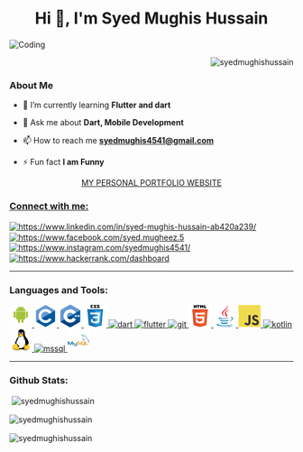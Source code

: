 <h1 align="center">Hi 👋, I'm Syed Mughis Hussain</h1>
<img align="center" alt="Coding" width="100%" height="500" src="https://media.giphy.com/media/qgQUggAC3Pfv687qPC/giphy.gif">

<p align="right"> <img src="https://komarev.com/ghpvc/?username=syedmughishussain&label=Profile%20views&color=0e75b6&style=flat" alt="syedmughishussain" /> </p>

<h3>About Me</h3>

- 🌱 I’m currently learning **Flutter and dart**

- 💬 Ask me about **Dart, Mobile Development**

- 📫 How to reach me **syedmughis4541@gmail.com**

- ⚡ Fun fact **I am Funny**

<p align="center"><a href="https://portfolio-website-6ab30.web.app/#/" target="blank">MY PERSONAL PORTFOLIO WEBSITE</p> 

<h3 align="left">Connect with me:</h3>
<p align="left">
<a href="https://www.linkedin.com/in/syed-mughis-hussain-ab420a239/" target="blank"><img align="center" src="https://raw.githubusercontent.com/rahuldkjain/github-profile-readme-generator/master/src/images/icons/Social/linked-in-alt.svg" alt="https://www.linkedin.com/in/syed-mughis-hussain-ab420a239/" height="30" width="40" /></a>
<a href="https://fb.com/https://www.facebook.com/syed.mugheez.5" target="blank"><img align="center" src="https://raw.githubusercontent.com/rahuldkjain/github-profile-readme-generator/master/src/images/icons/Social/facebook.svg" alt="https://www.facebook.com/syed.mugheez.5" height="30" width="40" /></a>
<a href="https://instagram.com/https://www.instagram.com/syedmughis4541/" target="blank"><img align="center" src="https://raw.githubusercontent.com/rahuldkjain/github-profile-readme-generator/master/src/images/icons/Social/instagram.svg" alt="https://www.instagram.com/syedmughis4541/" height="30" width="40" /></a>
<a href="https://www.hackerrank.com/https://www.hackerrank.com/dashboard" target="blank"><img align="center" src="https://raw.githubusercontent.com/rahuldkjain/github-profile-readme-generator/master/src/images/icons/Social/hackerrank.svg" alt="https://www.hackerrank.com/dashboard" height="30" width="40" /></a>
</p>
<hr/>
<h3 align="left">Languages and Tools:</h3>
<p align="left"> <a href="https://developer.android.com" target="_blank" rel="noreferrer"> <img src="https://raw.githubusercontent.com/devicons/devicon/master/icons/android/android-original-wordmark.svg" alt="android" width="40" height="40"/> </a> <a href="https://www.cprogramming.com/" target="_blank" rel="noreferrer"> <img src="https://raw.githubusercontent.com/devicons/devicon/master/icons/c/c-original.svg" alt="c" width="40" height="40"/> </a> <a href="https://www.w3schools.com/cpp/" target="_blank" rel="noreferrer"> <img src="https://raw.githubusercontent.com/devicons/devicon/master/icons/cplusplus/cplusplus-original.svg" alt="cplusplus" width="40" height="40"/> </a> <a href="https://www.w3schools.com/css/" target="_blank" rel="noreferrer"> <img src="https://raw.githubusercontent.com/devicons/devicon/master/icons/css3/css3-original-wordmark.svg" alt="css3" width="40" height="40"/> </a> <a href="https://dart.dev" target="_blank" rel="noreferrer"> <img src="https://www.vectorlogo.zone/logos/dartlang/dartlang-icon.svg" alt="dart" width="40" height="40"/> </a> <a href="https://flutter.dev" target="_blank" rel="noreferrer"> <img src="https://www.vectorlogo.zone/logos/flutterio/flutterio-icon.svg" alt="flutter" width="40" height="40"/> </a> <a href="https://git-scm.com/" target="_blank" rel="noreferrer"> <img src="https://www.vectorlogo.zone/logos/git-scm/git-scm-icon.svg" alt="git" width="40" height="40"/> </a> <a href="https://www.w3.org/html/" target="_blank" rel="noreferrer"> <img src="https://raw.githubusercontent.com/devicons/devicon/master/icons/html5/html5-original-wordmark.svg" alt="html5" width="40" height="40"/> </a> <a href="https://www.java.com" target="_blank" rel="noreferrer"> <img src="https://raw.githubusercontent.com/devicons/devicon/master/icons/java/java-original.svg" alt="java" width="40" height="40"/> </a> <a href="https://developer.mozilla.org/en-US/docs/Web/JavaScript" target="_blank" rel="noreferrer"> <img src="https://raw.githubusercontent.com/devicons/devicon/master/icons/javascript/javascript-original.svg" alt="javascript" width="40" height="40"/> </a> <a href="https://kotlinlang.org" target="_blank" rel="noreferrer"> <img src="https://www.vectorlogo.zone/logos/kotlinlang/kotlinlang-icon.svg" alt="kotlin" width="40" height="40"/> </a> <a href="https://www.linux.org/" target="_blank" rel="noreferrer"> <img src="https://raw.githubusercontent.com/devicons/devicon/master/icons/linux/linux-original.svg" alt="linux" width="40" height="40"/> </a> <a href="https://www.microsoft.com/en-us/sql-server" target="_blank" rel="noreferrer"> <img src="https://www.svgrepo.com/show/303229/microsoft-sql-server-logo.svg" alt="mssql" width="40" height="40"/> </a> <a href="https://www.mysql.com/" target="_blank" rel="noreferrer"> <img src="https://raw.githubusercontent.com/devicons/devicon/master/icons/mysql/mysql-original-wordmark.svg" alt="mysql" width="40" height="40"/> </a> </p>

<hr/>
<h3>Github Stats:</h3>

<p>&nbsp;<img align="center" src="https://github-readme-stats.vercel.app/api?username=syedmughishussain&show_icons=true&locale=en" alt="syedmughishussain" /></p>

<p><img align="center" src="https://github-readme-stats.vercel.app/api/top-langs?username=syedmughishussain&show_icons=true&locale=en&layout=compact" alt="syedmughishussain" /></p>

<p><img align="center" src="https://github-readme-streak-stats.herokuapp.com/?user=syedmughishussain&" alt="syedmughishussain" /></p>
